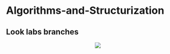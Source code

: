# Algorithms-and-Structurization

## Look labs branches

<p align="center">
  <img src="https://www.meme-arsenal.com/memes/e097a1e8f427296240260745f52f83ab.jpg" width 720>
</p>
